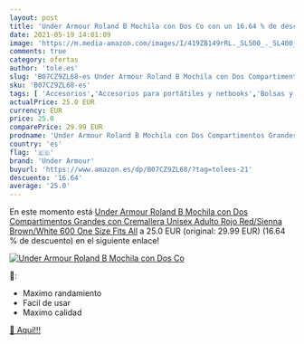 ```yaml
---
layout: post
title: 'Under Armour Roland B Mochila con Dos Co con un 16.64 % de descuento'
date: 2021-05-19 14:01:09
image: 'https://m.media-amazon.com/images/I/419ZB149rRL._SL500_._SL400_.jpg'
comments: true
category: ofertas
author: 'tole.es'
slug: 'B07CZ9ZL68-es Under Armour Roland B Mochila con Dos Compartimentos...'
sku: 'B07CZ9ZL68-es'
tags: [ 'Accesorios','Accesorios para portátiles y netbooks','Bolsas y fundas para portátiles y netbooks','Informática','Mochilas para portátiles y netbooks','mochila','under armour', ]
actualPrice: 25.0 EUR
currency: EUR
price: 25.0
comparePrice: 29.99 EUR
prodname: 'Under Armour Roland B Mochila con Dos Compartimentos Grandes con Cremallera  Unisex Adulto  Rojo  Red/Sienna Brown/White 600   One Size Fits All'
country: 'es'
flag: '🇪🇸'
brand: 'Under Armour'
buyurl: 'https://www.amazon.es/dp/B07CZ9ZL68/?tag=tolees-21'
descuento: '16.64'
average: '25.0'
---
```


En este momento está [Under Armour Roland B Mochila con Dos Compartimentos Grandes con Cremallera  Unisex Adulto  Rojo  Red/Sienna Brown/White 600   One Size Fits All](https://www.amazon.es/dp/B07CZ9ZL68/?tag=tolees-21) a 25.0 EUR (original: 29.99 EUR) (16.64 %  de descuento) en el siguiente enlace!

[![Under Armour Roland B Mochila con Dos Co](https://m.media-amazon.com/images/I/419ZB149rRL._SL500_._SL400_.jpg)](https://www.amazon.es/dp/B07CZ9ZL68/?tag=tolees-21)

🔎:

- Maximo randamiento
- Facil de usar
- Maximo calidad

[🛒 Aquí!!!](https://www.amazon.es/dp/B07CZ9ZL68/?tag=tolees-21)
